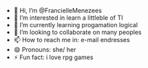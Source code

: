 - 👋 Hi, I’m @FrancielleMenezees
- 👀 I’m interested in learn a littleble of TI
- 🌱 I’m currently learning progamation logical
- 💞️ I’m looking to collaborate on many peoples
- 📫 How to reach me in: e-mail endresses
- 😄 Pronouns: she/ her
- ⚡ Fun fact: i love rpg games

<!---
FrancielleMenezees/FrancielleMenezees is a ✨ special ✨ repository because its `README.md` (this file) appears on your GitHub profile.
You can click the Preview link to take a look at your changes.
--->
